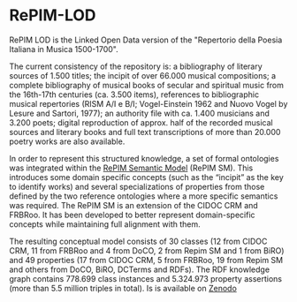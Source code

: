 # RePIM-LOD
RePIM LOD is the Linked Open Data version of the "Repertorio della Poesia Italiana in Musica 1500-1700".

The current consistency of the repository is: a bibliography of literary sources of 1.500 titles; the incipit of over 66.000 musical
compositions; a complete bibliography of musical books of secular and spiritual music from the 16th-17th centuries (ca.
3.500 items), references to bibliographic musical repertories (RISM A/I e B/I; Vogel-Einstein 1962 and Nuovo Vogel by
Lesure and Sartori, 1977); an authority file with ca. 1.400 musicians and 3.200 poets; digital reproduction of approx. half
of the recorded musical sources and literary books and full text transcriptions of more than 20.000 poetry works are also
available.
 
In order to represent this structured knowledge, a set of formal ontologies was integrated within the [RePIM
Semantic Model](./Ontologies/RePIM.owl) (RePIM SM). This introduces some domain specific concepts (such as the “incipit” as the key to identify
works) and several specializations of properties from those defined by the two reference ontologies where a more specific
semantics was required. The RePIM SM is an extension of the CIDOC CRM and FRBRoo. It has been developed to better represent
domain-specific concepts while maintaining full alignment with them.

The resulting conceptual model consists of 30 classes (12 from CIDOC CRM, 11 from FRBRoo and 4 from DoCO,
2 from Repim SM and 1 from BiRO) and 49 properties (17 from CIDOC CRM, 5 from FRBRoo, 19 from Repim SM and
others from DoCO, BiRO, DCTerms and RDFs).
The RDF knowledge graph contains 778.699 class instances and 5.324.973 property assertions (more than 5.5 million triples in total).
Is is available on [Zenodo](https://doi.org/10.5281/zenodo.5692109)
